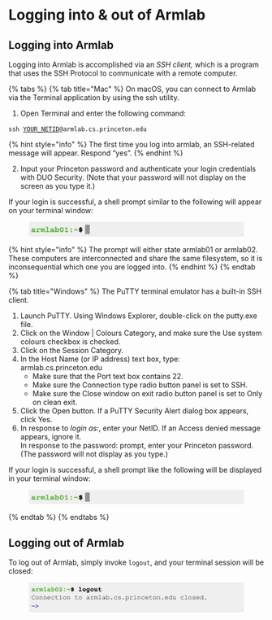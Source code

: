 # Logging into & out of Armlab

## Logging into Armlab

Logging into Armlab is accomplished via an _SSH client,_ which is a program that uses the SSH Protocol to communicate with a remote computer.

{% tabs %}
{% tab title="Mac" %}
On macOS, you can connect to Armlab via the Terminal application by using the ssh utility.&#x20;

1. Open Terminal and enter the following command:

<pre class="language-bash"><code class="lang-bash">ssh <a data-footnote-ref href="#user-content-fn-1">YOUR_NETID</a>@armlab.cs.princeton.edu
</code></pre>

{% hint style="info" %}
The first time you log into armlab, an SSH-related message will appear. Respond “yes”.
{% endhint %}

2. Input your Princeton password and authenticate your login credentials with DUO Security. (Note that your password will not display on the screen as you type it.)

If your login is successful, a shell prompt similar to the following will appear on your terminal window:

<figure><img src="../../../.gitbook/assets/Screenshot 2023-04-23 at 3.12.10 PM.png" alt=""><figcaption></figcaption></figure>

{% hint style="info" %}
The prompt will either state armlab01 or armlab02. These computers are interconnected and share the same filesystem, so it is inconsequential which one you are logged into.
{% endhint %}
{% endtab %}

{% tab title="Windows" %}
The PuTTY terminal emulator has a built-in SSH client.

1. Launch PuTTY. Using Windows Explorer, double-click on the putty.exe file.
2. Click on the Window | Colours Category, and make sure the Use system colours checkbox is checked.
3. Click on the Session Category.
4. In the Host Name (or IP address) text box, type:\
   armlab.cs.princeton.edu
   * Make sure that the Port text box contains 22.
   * Make sure the Connection type radio button panel is set to SSH.
   * Make sure the Close window on exit radio button panel is set to Only on clean exit.
5. Click the Open button. If a PuTTY Security Alert dialog box appears, click Yes.
6. In response to _login as:_, enter your NetID. If an Access denied message appears, ignore it.\
   In response to the password: prompt, enter your Princeton password. (The password will not display as you type.)

If your login is successful, a shell prompt like the following will be displayed in your terminal window:

<figure><img src="../../../.gitbook/assets/Screenshot 2023-04-23 at 3.12.10 PM.png" alt=""><figcaption></figcaption></figure>
{% endtab %}
{% endtabs %}

## Logging out of Armlab

To log out of Armlab, simply invoke `logout`, and your terminal session will be closed:

<figure><img src="../../../.gitbook/assets/Screenshot 2023-05-09 at 3.44.12 PM.png" alt=""><figcaption></figcaption></figure>

[^1]: Replace with your real NetID.
